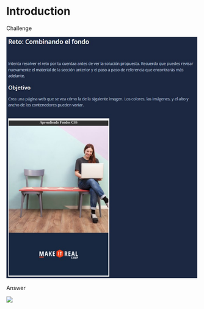 # Introduction

Challenge

<img src="./figuresReadme/challenge_7_make_it_real_html_fondos.jpg" width="500"/>

Answer

<img src="./figuresReadme/challenge_6_answer_make_it_real_html_cajas.jpg" width="400"/>

